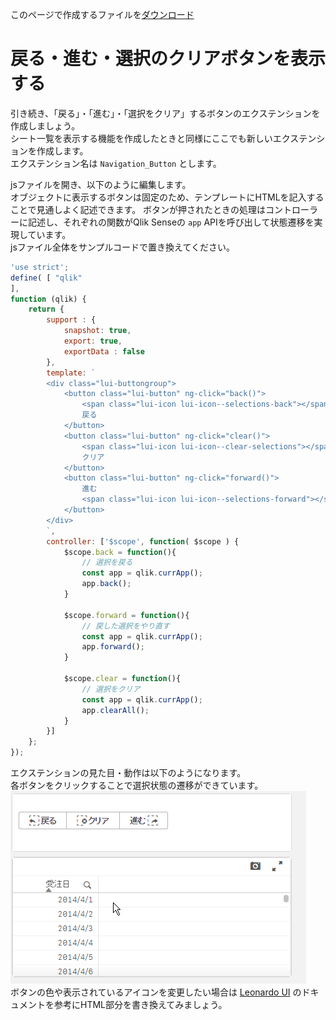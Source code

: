このページで作成するファイルを[ダウンロード](https://github.com/ISLdekura/QsExtensionTutorialSite/tree/master/Working_Extension/2_2)

# 戻る・進む・選択のクリアボタンを表示する

引き続き、「戻る」・「進む」・「選択をクリア」するボタンのエクステンションを作成しましょう。  
シート一覧を表示する機能を作成したときと同様にここでも新しいエクステンションを作成します。  
エクステンション名は `Navigation_Button` とします。

jsファイルを開き、以下のように編集します。  
オブジェクトに表示するボタンは固定のため、テンプレートにHTMLを記入することで見通しよく記述できます。
ボタンが押されたときの処理はコントローラーに記述し、それぞれの関数がQlik Senseの `app` APIを呼び出して状態遷移を実現しています。  
jsファイル全体をサンプルコードで置き換えてください。

```js
'use strict';
define( [ "qlik"
],
function (qlik) {
	return {
		support : {
			snapshot: true,
			export: true,
			exportData : false
		},
		template: `
		<div class="lui-buttongroup">
			<button class="lui-button" ng-click="back()">
				<span class="lui-icon lui-icon--selections-back"></span>
				戻る
			</button>
			<button class="lui-button" ng-click="clear()">
				<span class="lui-icon lui-icon--clear-selections"></span>
				クリア
			</button>
			<button class="lui-button" ng-click="forward()">
				進む
				<span class="lui-icon lui-icon--selections-forward"></span>
			</button>
		</div>
		`,
		controller: ['$scope', function( $scope ) {
			$scope.back = function(){
                // 選択を戻る
				const app = qlik.currApp();
				app.back();
			}

			$scope.forward = function(){
                // 戻した選択をやり直す
				const app = qlik.currApp();
				app.forward();
			}

			$scope.clear = function(){
                // 選択をクリア
				const app = qlik.currApp();
				app.clearAll();
			}
		}]
	};
});
```

エクステンションの見た目・動作は以下のようになります。  
各ボタンをクリックすることで選択状態の遷移ができています。  
![selection_buttons](img/selection_buttons.gif)  
ボタンの色や表示されているアイコンを変更したい場合は [Leonardo UI](https://qlik-oss.github.io/leonardo-ui/icons.html) のドキュメントを参考にHTML部分を書き換えてみましょう。
